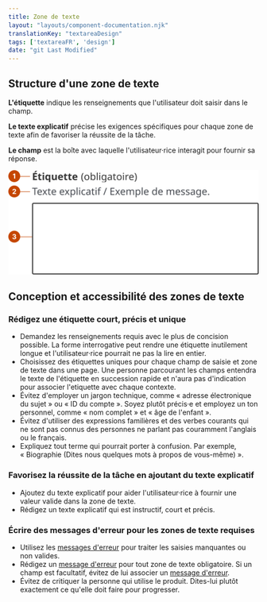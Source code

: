 ```yaml
---
title: Zone de texte
layout: "layouts/component-documentation.njk"
translationKey: "textareaDesign"
tags: ['textareaFR', 'design']
date: "git Last Modified"
---
```


## Structure d'une zone de texte

**L'étiquette** indique les renseignements que l'utilisateur doit saisir dans le champ.

**Le texte explicatif** précise les exigences spécifiques pour chaque zone de texte afin de favoriser la réussite de la tâche.

**Le champ** est la boîte avec laquelle l'utilisateur·rice interagit pour fournir sa réponse.

<img class="b-sm b-default p-400" src="/images/fr/components/anatomy/gcds-textarea-anatomy.svg" alt="L'anatomie de la zone de texte identifiant l'étiquette, le message d'aide et le champ qui forme le composant" />

## Conception et accessibilité des zones de texte

### Rédigez une étiquette court, précis et unique

- Demandez les renseignements requis avec le plus de concision possible. La forme interrogative peut rendre une étiquette inutilement longue et l'utilisateur·rice pourrait ne pas la lire en entier.
- Choisissez des étiquettes uniques pour chaque champ de saisie et zone de texte dans une page. Une personne parcourant les champs entendra le texte de l'étiquette en succession rapide et n'aura pas d'indication pour associer l'etiquette avec chaque contexte.
- Évitez d'employer un jargon technique, comme « adresse électronique du sujet » ou « ID du compte ». Soyez plutôt précis·e et employez un ton personnel, comme « nom complet » et « âge de l'enfant ».
- Évitez d'utiliser des expressions familières et des verbes courants qui ne sont pas connus des personnes ne parlant pas couramment l'anglais ou le français.
- Expliquez tout terme qui pourrait porter à confusion. Par exemple, « Biographie (Dites nous quelques mots à propos de vous-même) ».

### Favorisez la réussite de la tâche en ajoutant du texte explicatif

- Ajoutez du texte explicatif pour aider l'utilisateur·rice à fournir une valeur valide dans la zone de texte.
- Rédigez un texte explicatif qui est instructif, court et précis.

### Écrire des messages d'erreur pour les zones de texte requises

- Utilisez les [messages d'erreur](/fr/composants/message-derreur/) pour traiter les saisies manquantes ou non valides.
- Rédigez un [message d'erreur](/fr/composants/message-derreur/) pour tout zone de texte obligatoire. Si un champ est facultatif, évitez de lui associer un [message d'erreur](/fr/composants/message-derreur/).
- Évitez de critiquer la personne qui utilise le produit. Dites-lui plutôt exactement ce qu'elle doit faire pour progresser.
